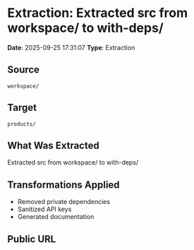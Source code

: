# Extraction: Extracted src from workspace/ to with-deps/

**Date**: 2025-09-25 17:31:07
**Type**: Extraction

## Source
`workspace/`

## Target
`products/`

## What Was Extracted
Extracted src from workspace/ to with-deps/

## Transformations Applied
- Removed private dependencies
- Sanitized API keys
- Generated documentation

## Public URL

